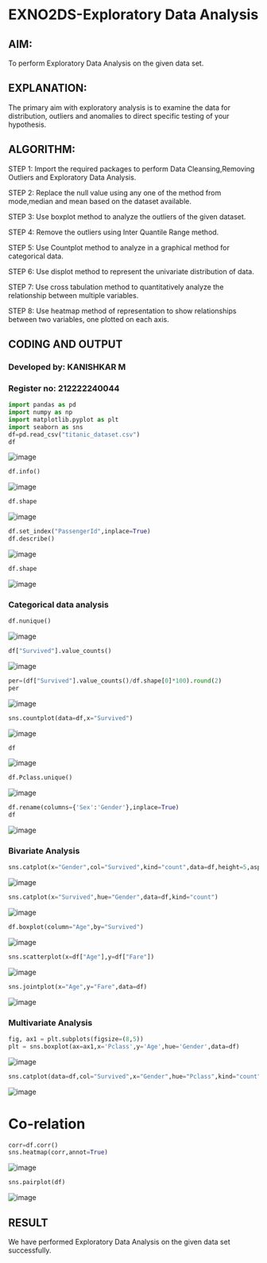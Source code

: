 # EXNO2DS-Exploratory Data Analysis
## AIM:
  To perform Exploratory Data Analysis on the given data set.
      
## EXPLANATION:
 The primary aim with exploratory analysis is to examine the data for distribution, outliers and anomalies to direct specific testing of your hypothesis.
  
## ALGORITHM:
STEP 1: Import the required packages to perform Data Cleansing,Removing Outliers and Exploratory Data Analysis.

STEP 2: Replace the null value using any one of the method from mode,median and mean based on the dataset available.

STEP 3: Use boxplot method to analyze the outliers of the given dataset.

STEP 4: Remove the outliers using Inter Quantile Range method.

STEP 5: Use Countplot method to analyze in a graphical method for categorical data.

STEP 6: Use displot method to represent the univariate distribution of data.

STEP 7: Use cross tabulation method to quantitatively analyze the relationship between multiple variables.

STEP 8: Use heatmap method of representation to show relationships between two variables, one plotted on each axis.

## CODING AND OUTPUT
### Developed by: KANISHKAR M
### Register no: 212222240044
```py
import pandas as pd
import numpy as np
import matplotlib.pyplot as plt
import seaborn as sns  
df=pd.read_csv("titanic_dataset.csv")
df
```
![image](https://github.com/KANISHKAR2607/EXNO2DS/assets/118886772/cbc6ff39-35dd-49dd-a0cd-117037d75fb4)


```py
df.info()
```
![image](https://github.com/KANISHKAR2607/EXNO2DS/assets/118886772/a7f4c211-ecce-486b-ae56-4c5da1e62762)


```py
df.shape
```
![image](https://github.com/KANISHKAR2607/EXNO2DS/assets/118886772/f4f935b6-380e-45b6-b4f9-d331575e93df)


```py
df.set_index("PassengerId",inplace=True)
df.describe()
```
![image](https://github.com/KANISHKAR2607/EXNO2DS/assets/118886772/47a96dfe-0311-4ac2-9d48-fff094ba076a)


```py
df.shape
```
![image](https://github.com/KANISHKAR2607/EXNO2DS/assets/118886772/c08b7c53-a1e4-4652-9dfc-f66731b060dd)


### Categorical data analysis
```py
df.nunique()
```
![image](https://github.com/KANISHKAR2607/EXNO2DS/assets/118886772/441e26e2-3f93-4718-bf52-05e59103306e)


```py
df["Survived"].value_counts()
```
![image](https://github.com/KANISHKAR2607/EXNO2DS/assets/118886772/50624d54-2a45-4a10-9ad5-0c5fa0103dc3)

```py
per=(df["Survived"].value_counts()/df.shape[0]*100).round(2)
per
```
![image](https://github.com/KANISHKAR2607/EXNO2DS/assets/118886772/dab227b9-b81e-47f7-81dd-1eef9e28af61)

```py
sns.countplot(data=df,x="Survived")
```
![image](https://github.com/KANISHKAR2607/EXNO2DS/assets/118886772/b2bdd5b7-481b-46bb-8546-a2c27d05019b)

```py
df
```
![image](https://github.com/KANISHKAR2607/EXNO2DS/assets/118886772/88592867-d69d-4a5d-ae86-7d8dfa51dc9f)

```py
df.Pclass.unique()
```
![image](https://github.com/KANISHKAR2607/EXNO2DS/assets/118886772/7f4159bd-2c63-4f5d-baa6-1a85eeac2639)


```py
df.rename(columns={'Sex':'Gender'},inplace=True)
df
```
![image](https://github.com/KANISHKAR2607/EXNO2DS/assets/118886772/0456afe7-0374-4b06-b87e-e912d4c364d4)


### Bivariate Analysis
```py
sns.catplot(x="Gender",col="Survived",kind="count",data=df,height=5,aspect=.7)
```
![image](https://github.com/KANISHKAR2607/EXNO2DS/assets/118886772/74b64d86-3964-4108-8e02-bbad27507b76)


```py
sns.catplot(x="Survived",hue="Gender",data=df,kind="count")
```
![image](https://github.com/KANISHKAR2607/EXNO2DS/assets/118886772/68f675f1-d3fa-4ea2-8204-ff686d841381)


```py
df.boxplot(column="Age",by="Survived")
```

![image](https://github.com/KANISHKAR2607/EXNO2DS/assets/118886772/04bc1139-16f7-4d8b-aadb-f9ccbdf3562b)


```py
sns.scatterplot(x=df["Age"],y=df["Fare"])
```

![image](https://github.com/KANISHKAR2607/EXNO2DS/assets/118886772/9a62a6ee-97d5-478d-8b9e-99fb77f710cb)


```py
sns.jointplot(x="Age",y="Fare",data=df)
```
![image](https://github.com/KANISHKAR2607/EXNO2DS/assets/118886772/f5248986-6bfa-4286-9c63-71b72b6850f0)


### Multivariate Analysis
```py
fig, ax1 = plt.subplots(figsize=(8,5))
plt = sns.boxplot(ax=ax1,x='Pclass',y='Age',hue='Gender',data=df)
```
![image](https://github.com/KANISHKAR2607/EXNO2DS/assets/118886772/e9befbd3-7dee-445b-970d-df3fc86fe761)


```py
sns.catplot(data=df,col="Survived",x="Gender",hue="Pclass",kind="count")
```

![image](https://github.com/KANISHKAR2607/EXNO2DS/assets/118886772/ad4387d0-fb03-4f24-b484-d6a6a57c5f96)


# Co-relation
```py
corr=df.corr()
sns.heatmap(corr,annot=True)
```

![image](https://github.com/KANISHKAR2607/EXNO2DS/assets/118886772/ae70cf87-e7f3-415c-b727-5e3591ac19da)


```py
sns.pairplot(df)
```
![image](https://github.com/KANISHKAR2607/EXNO2DS/assets/118886772/5e3c59a9-b1a4-46a6-bdb7-9db8f3cd767d)


## RESULT
We have performed Exploratory Data Analysis on the given data set successfully.
